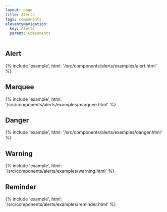 ```yaml
---
layout: page
title: Alerts
tags: components
eleventyNavigation:
  key: Alerts
  parent: Components
---
```


## Alert

{% include 'example', html: '/src/components/alerts/examples/alert.html' %}

## Marquee

{% include 'example', html: '/src/components/alerts/examples/marquee.html' %}

## Danger

{% include 'example', html: '/src/components/alerts/examples/danger.html' %}

## Warning

{% include 'example', html: '/src/components/alerts/examples/warning.html' %}

## Reminder

{% include 'example', html: '/src/components/alerts/examples/reminder.html' %}
